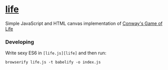 # [life](http://abrokwa.org/life)

Simple JavaScript and HTML canvas implementation of [Conway's Game of Life](http://en.wikipedia.org/wiki/Conway%27s_Game_of_Life)

### Developing
Write sexy ES6 in `[life.js][life]` and then run:
```
browserify life.js -t babelify -o index.js
```
 
 [life]: https://github.com/kelvinabrokwa/life/blob/gh-pages/life.js